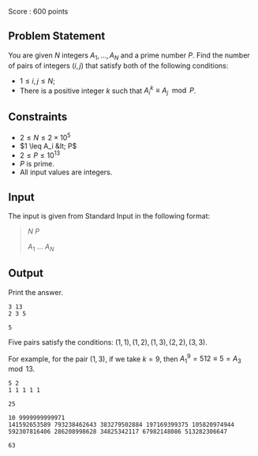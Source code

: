 Score : $600$ points

## Problem Statement

You are given $N$ integers $A_1,\ldots,A_N$ and a prime number $P$. Find the number of pairs of integers $(i,j)$ that satisfy both of the following conditions:

- $1 \leq i,j \leq N$;
- There is a positive integer $k$ such that $A_i^k \equiv A_j \mod P$.

## Constraints

- $2 \leq N \leq 2 \times 10^5$
- $1 \leq A_i &lt; P$
- $2 \leq P \leq 10^{13}$
- $P$ is prime.
- All input values are integers.

## Input

The input is given from Standard Input in the following format:

> $N$ $P$
> 
> $A_1$ $\ldots$ $A_N$

## Output

Print the answer.

```input1
3 13
2 3 5
```

```output1
5
```

Five pairs satisfy the conditions: $(1,1),(1,2),(1,3),(2,2),(3,3)$.

For example, for the pair $(1,3)$, if we take $k=9$, then $A_1^9 = 512 \equiv 5 = A_3 \mod 13$.

```input2
5 2
1 1 1 1 1
```

```output2
25
```

```input3
10 9999999999971
141592653589 793238462643 383279502884 197169399375 105820974944 592307816406 286208998628 34825342117 67982148086 513282306647
```

```output3
63
```